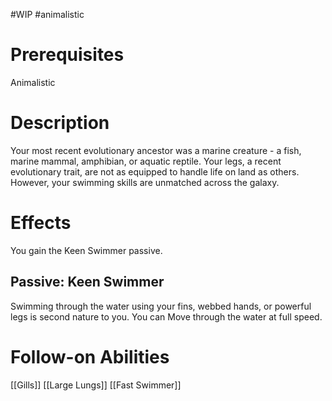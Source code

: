 #WIP #animalistic 

# Prerequisites

Animalistic

# Description

Your most recent evolutionary ancestor was a marine creature - a fish, marine mammal, amphibian, or aquatic reptile. Your legs, a recent evolutionary trait, are not as equipped to handle life on land as others. However, your swimming skills are unmatched across the galaxy.

# Effects

You gain the Keen Swimmer passive. 

## Passive: Keen Swimmer

Swimming through the water using your fins, webbed hands, or powerful legs is second nature to you. You can Move through the water at full speed.

# Follow-on Abilities

[[Gills]]
[[Large Lungs]]
[[Fast Swimmer]]
